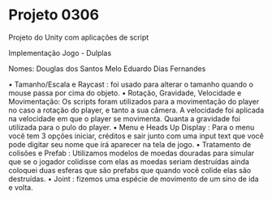 # Projeto 0306
 Projeto do Unity com aplicações de script

Implementação Jogo - Dulplas

Nomes: Douglas dos Santos Melo
       Eduardo Dias Fernandes
       
   • Tamanho/Escala e Raycast : foi usado para alterar o tamanho quando o mouse passa por cima do objeto.
   • Rotação, Gravidade, Velocidade e Movimentação: Os scripts foram utilizados para a movimentação do player no caso a rotação do player, e tanto a sua câmera. A velocidade foi aplicada na velocidade em que o player se movimenta. Quanta a gravidade foi utilizada para o pulo do player.
   • Menu e Heads Up Display : Para o menu você tem 3 opções iniciar, créditos e sair junto com uma input text que você pode digitar seu nome que irá aparecer na tela de jogo.
   • Tratamento de colisões e Prefab : Utilizamos modelos de moedas douradas para simular que se o jogador colidisse com elas as moedas seriam destruídas ainda coloquei duas esferas que são prefabs que quando você colide elas são destruídas.
   • Joint : fizemos uma espécie de movimento de um sino de ida e volta.
 
